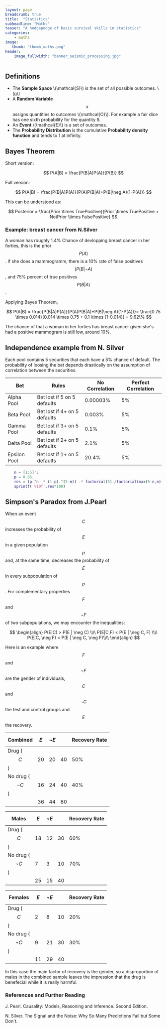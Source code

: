 ```yaml
---
layout: page
breadcrumb: true
title:  "Statistics"
subheadline: "Maths"
teaser: "A hodgepodge of basic survival skills in statistics"
categories:
    - maths
image:
   thumb: "thumb_maths.png"
header:
    image_fullwidth: "banner_seismic_processing.jpg"
---
```

## Definitions
-	The **Sample Space** \\(\mathcal{S}\\) is the set of all possible outcomes. \\(g\\) 
-	A **Random Variable** $$x$$ assigns quantities to outcomes \\(\mathcal{O}\\). For example a fair dice has one sixth probability for the quantity 6.
-	An **Event** \\(\mathcal{E}\\) is a set of outcomes.
-	The **Probability Distribution** is the cumulative **Probability density function** and tends to 1 at infinity.

## Bayes Theorem
Short version:

$$
P(A|B) = \frac{P(B|A)P(A)}{P(B)}
$$

Full version:

$$
P(A|B) = \frac{P(B|A)P(A)}{P(A)P(B|A)+P(B|\neg A)(1-P(A))}
$$

This can be understood as:

$$
Posterior = \frac{Prior \times TruePositive}{Prior \times TruePositive + NotPrior \times FalsePositive}
$$



### Example: breast cancer from N.Silver

A woman has roughly 1.4% Chance of devlopping breast cancer in her forties, this is the prior $$P(A)$$.
If she does a mammogramm, there is a 10% rate of false positives $$(P(B|\neg A)$$, and 75% percent of true positives $$P(B|A)$$.

Applying Bayes Theorem,

$$
P(A|B) = \frac{P(B|A)P(A)}{P(A)P(B|A)+P(B|\neg A)(1-P(A))}= \frac{0.75 \times 0.014}{0.014 \times 0.75 + 0.1 \times (1-0.014)} = 9.62\%
$$


The chance of that a woman in her forties has breast cancer given she's had a positive mammogram is still low, around 10%.


## Independence example from N. Silver

Each pool contains 5 securities that each have a 5% chance of default. The probability of loosing the bet depends drastically on the assumption of correlation between the securities.

| Bet          | Rules                        | No Correlation | Perfect Correlation |
|--------------|------------------------------|----------------|---------------------|
| Alpha Pool   | Bet lost if 5 on 5 defaults  | 0.00003%       | 5%                  |
| Beta Pool    | Bet lost if 4+ on 5 defaults | 0.003%         | 5%                  |
| Gamma Pool   | Bet lost if 3+ on 5 defaults | 0.1%           | 5%                  |
| Delta Pool   | Bet lost if 2+ on 5 defaults | 2.1%           | 5%                  |
| Epsilon Pool | Bet lost if 1+ on 5 defaults | 20.4%          | 5%                  |


``` matlab
	n = [1:5]';
	p = 0.05;
	res = (p.^n .* (1-p).^(5-n)) .* factorial(5)./factorial(max(5-n,n))./max(1,min(5-n,n));
	sprintf('%10f',res*100)
```

## Simpson's Paradox from J.Pearl
When an event $$C$$ increases the probability of $$E$$ in a given population $$p$$ and, at the same time, decreases the probability of $$E$$ in every subpopulation of $$p$$. For complementary properties  $$F$$ and $$\neg F$$ of two subpopulations, we may encounter the inequalities:

$$
\begin{align}
P(E|C) > P(E | \neg C) \\\\
P(E|C,F) < P(E | \neg C, F) \\\\
P(E|C, \neg F) < P(E | \neg C, \neg F)\\\\
\end{align}
$$

Here is an example where $$F$$ and $$\neg F$$ are the gender of individuals, $$C$$ and $$\neg C$$ the test and control groups and $$E$$ the recovery.


| **Combined**         | $$E$$ | $$\neg E$$ |    | Recovery Rate |
|----------------------|-------|----------|----|---------------|
| Drug ($$C$$)         | 20    | 20       | 40 | 50%           |
| No drug ($$\neg C$$) | 16    | 24       | 40 | 40%           |
|                      | 36    | 44       | 80 |               |

| **Males**          | $$E$$ | $$\neg E$$ |    | Recovery Rate |
|--------------------|-----|----------|----|---------------|
| Drug ($$C$$)         | 18  | 12       | 30 | 60%           |
| No drug ($$\neg C$$) | 7   | 3        | 10 | 70%           |
|                      | 25  | 15       | 40 |               |

| **Females**        | $$E$$ | $$\neg E$$ |    | Recovery Rate |
|--------------------|-----|----------|----|---------------|
| Drug ($$C$$)         | 2   | 8        | 10 | 20%           |
| No drug ($$\neg C$$) | 9   | 21       | 30 | 30%           |
|                      | 11  | 29       | 40 |               |

In this case the main factor of recovery is the gender, so a disproportion of males in the combined sample leaves the impression that the drug is benefecial while it is really harmful.


### References and Further Reading

J. Pearl. Causality: Models, Reasoning and Inference. Second Edition.

N. Silver. The Signal and the Noise: Why So Many Predictions Fail but Some Don't.